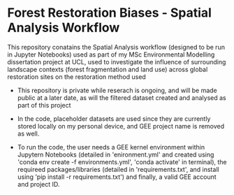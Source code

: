 # Forest Restoration Biases - Spatial Analysis Workflow
This repository conatains the Spatial Analysis workflow (designed to be run in Jupyter Notebooks) used as part of my MSc Environmental Modelling dissertation project at UCL, used to investigate the influence of surrounding landscape contexts (forest fragmentation and land use) across global restoration sites on the restoration method used

- This repository is private while reserach is ongoing, and will be made public at a later date, as will the filtered dataset created and analysed as part of this project

- In the code, placeholder datasets are used since they are currently stored locally on my personal device, and GEE project name is removed as well. 

- To run the code, the user needs a GEE kernel environment within Jupytern Notebooks (detailed in 'enironment.yml' and created using 'conda env create -f environments.yml', 'conda activate' in terminal), the requireed packages/libraries (detailed in 'requirements.txt', and install using 'pip install -r requirements.txt') and finally, a valid GEE account and project ID.
